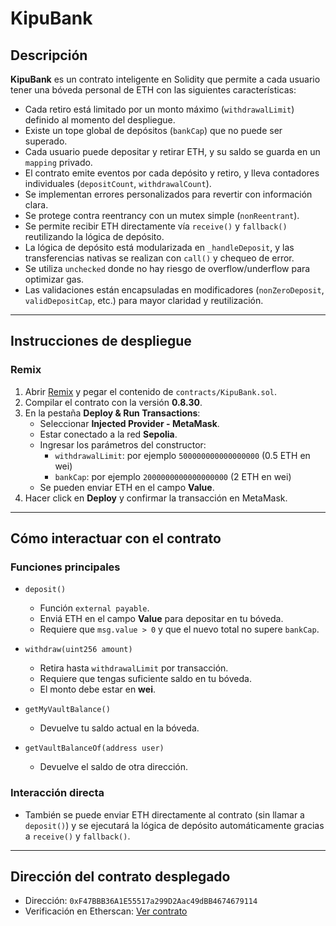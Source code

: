 # KipuBank

## Descripción

**KipuBank** es un contrato inteligente en Solidity que permite a cada usuario tener una bóveda personal de ETH con las siguientes características:

- Cada retiro está limitado por un monto máximo (`withdrawalLimit`) definido al momento del despliegue.
- Existe un tope global de depósitos (`bankCap`) que no puede ser superado.
- Cada usuario puede depositar y retirar ETH, y su saldo se guarda en un `mapping` privado.
- El contrato emite eventos por cada depósito y retiro, y lleva contadores individuales (`depositCount`, `withdrawalCount`).
- Se implementan errores personalizados para revertir con información clara.
- Se protege contra reentrancy con un mutex simple (`nonReentrant`).
- Se permite recibir ETH directamente vía `receive()` y `fallback()` reutilizando la lógica de depósito.
- La lógica de depósito está modularizada en `_handleDeposit`, y las transferencias nativas se realizan con `call()` y chequeo de error.
- Se utiliza `unchecked` donde no hay riesgo de overflow/underflow para optimizar gas.
- Las validaciones están encapsuladas en modificadores (`nonZeroDeposit`, `validDepositCap`, etc.) para mayor claridad y reutilización.

---

## Instrucciones de despliegue

### Remix

1. Abrir [Remix](https://remix.ethereum.org) y pegar el contenido de `contracts/KipuBank.sol`.
2. Compilar el contrato con la versión **0.8.30**.
3. En la pestaña **Deploy & Run Transactions**:
   - Seleccionar **Injected Provider - MetaMask**.
   - Estar conectado a la red **Sepolia**.
   - Ingresar los parámetros del constructor:
     - `withdrawalLimit`: por ejemplo `500000000000000000` (0.5 ETH en wei)
     - `bankCap`: por ejemplo `2000000000000000000` (2 ETH en wei)
   - Se pueden enviar ETH en el campo **Value**.
4. Hacer click en **Deploy** y confirmar la transacción en MetaMask.

---

## Cómo interactuar con el contrato

### Funciones principales

- `deposit()`  
  - Función `external payable`.  
  - Enviá ETH en el campo **Value** para depositar en tu bóveda.  
  - Requiere que `msg.value > 0` y que el nuevo total no supere `bankCap`.

- `withdraw(uint256 amount)`  
  - Retira hasta `withdrawalLimit` por transacción.  
  - Requiere que tengas suficiente saldo en tu bóveda.  
  - El monto debe estar en **wei**.

- `getMyVaultBalance()`  
  - Devuelve tu saldo actual en la bóveda.

- `getVaultBalanceOf(address user)`  
  - Devuelve el saldo de otra dirección.

### Interacción directa

- También se puede enviar ETH directamente al contrato (sin llamar a `deposit()`) y se ejecutará la lógica de depósito automáticamente gracias a `receive()` y `fallback()`.

---

## Dirección del contrato desplegado

- Dirección: `0xF47BBB36A1E55517a299D2Aac49dBB4674679114`
- Verificación en Etherscan: [Ver contrato](https://sepolia.etherscan.io/address/0xF47BBB36A1E55517a299D2Aac49dBB4674679114#code)


